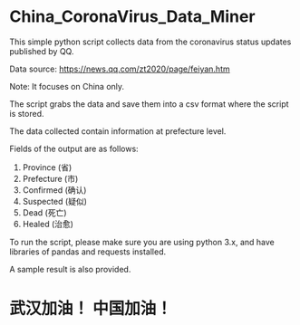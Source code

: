 # China_CoronaVirus_Data_Miner

This simple python script collects data from the coronavirus status updates published by QQ. 

Data source: https://news.qq.com/zt2020/page/feiyan.htm 

Note: It focuses on China only.

The script grabs the data and save them into a csv format where the script is stored.

The data collected contain information at prefecture level.

Fields of the output are as follows:
  1. Province (省)
  2. Prefecture (市)
  3. Confirmed (确认)
  4. Suspected (疑似)
  5. Dead (死亡)
  6. Healed (治愈)
  
To run the script, please make sure you are using python 3.x, and have libraries of pandas and requests installed.

A sample result is also provided.

# 武汉加油！ 中国加油！ #

 
